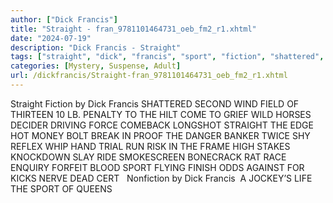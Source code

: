 ```yaml
---
author: ["Dick Francis"]
title: "Straight - fran_9781101464731_oeb_fm2_r1.xhtml"
date: "2024-07-19"
description: "Dick Francis - Straight"
tags: ["straight", "dick", "francis", "sport", "fiction", "shattered", "second", "wind", "field", "thirteen", "lb", "penalty", "hilt", "come", "grief", "wild", "horse", "decider", "driving", "force", "comeback", "longshot", "edge", "hot", "money"]
categories: [Mystery, Suspense, Adult]
url: /dickfrancis/Straight-fran_9781101464731_oeb_fm2_r1.xhtml
---
```



Straight
Fiction by Dick Francis
SHATTERED SECOND WIND FIELD OF THIRTEEN 10 LB. PENALTY TO THE HILT COME TO GRIEF WILD HORSES DECIDER DRIVING FORCE COMEBACK LONGSHOT STRAIGHT THE EDGE HOT MONEY BOLT BREAK IN PROOF THE DANGER BANKER TWICE SHY REFLEX WHIP HAND TRIAL RUN RISK IN THE FRAME HIGH STAKES KNOCKDOWN SLAY RIDE SMOKESCREEN BONECRACK RAT RACE ENQUIRY FORFEIT BLOOD SPORT FLYING FINISH ODDS AGAINST FOR KICKS NERVE DEAD CERT
  Nonfiction by Dick Francis
 A JOCKEY’S LIFE THE SPORT OF QUEENS
